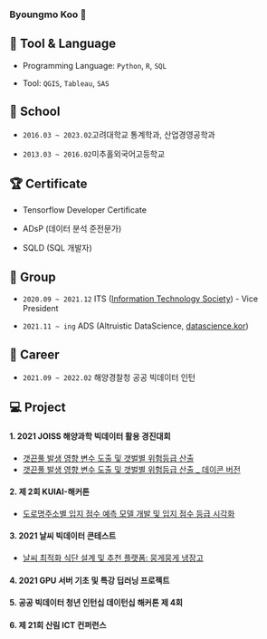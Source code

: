 ### Byoungmo Koo 👋

<!--
**Koo-BM/Koo-BM** is a ✨ _special_ ✨ repository because its `README.md` (this file) appears on your GitHub profile.

Here are some ideas to get you started:

- 🔭 I’m currently working on ...
- 🌱 I’m currently learning ...
- 👯 I’m looking to collaborate on ...
- 🤔 I’m looking for help with ...
- 💬 Ask me about ...
- 📫 How to reach me: ...
- 😄 Pronouns: ...
- ⚡ Fun fact: ...
-->

<h2>🔨 Tool & Language</h2>

- Programming Language: `Python`, `R`, `SQL`

- Tool: `QGIS`, `Tableau`, `SAS`

<h2>📌 School</h2>

- `2016.03 ~ 2023.02`고려대학교 통계학과, 산업경영공학과

- `2013.03 ~ 2016.02`미추홀외국어고등학교

<h2>🏆 Certificate</h2>

- Tensorflow Developer Certificate

- ADsP (데이터 분석 준전문가)

- SQLD (SQL 개발자)

<h2>👯 Group</h2>

- `2020.09 ~ 2021.12` ITS ([Information Technology Society](https://www.instagram.com/kuits_/)) - Vice President

- `2021.11 ~ ing` ADS (Altruistic DataScience, [datascience.kor](https://www.instagram.com/datascience.kor/))

<h2>👊 Career</h2>

- `2021.09 ~ 2022.02` 해양경찰청 공공 빅데이터 인턴

<h2>💻 Project</h2>

#### 1. 2021 JOISS 해양과학 빅데이터 활용 경진대회
- [갯끈풀 발생 영향 변수 도출 및 갯벌별 위험등급 산출](https://github.com/Koo-BM/DACON-JOISS)
- [갯끈풀 발생 영향 변수 도출 및 갯벌별 위험등급 산출 _ 데이콘 버전](https://dacon.io/competitions/official/235793/codeshare/3664?page=1&dtype=recent)

#### 2. 제 2회 KUIAI-해커톤
- [도로명주소별 입지 점수 예측 모델 개발 및 입지 점수 등급 시각화](https://github.com/Koo-BM/KUIAI)

#### 3. 2021 날씨 빅데이터 콘테스트
- [날씨 최적화 식단 설계 및 추천 플랫폼: 뭉게뭉게 냉장고](https://github.com/Koo-BM/weather_contest)

#### 4. 2021 GPU 서버 기초 및 특강 딥러닝 프로젝트

#### 5. 공공 빅데이터 청년 인턴십 데이턴십 해커톤 제 4회

#### 6. 제 21회 산림 ICT 컨퍼런스



